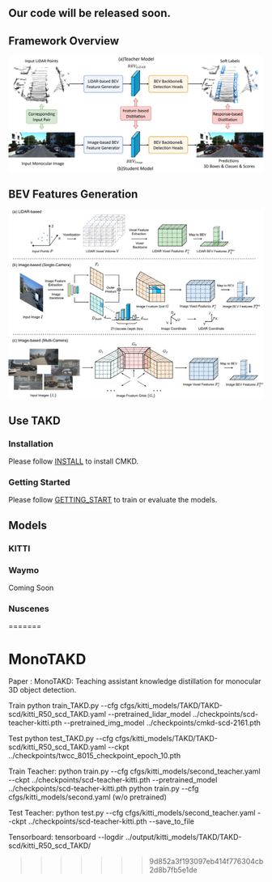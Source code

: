 ## Our code will be released soon.

## Framework Overview
![image](/docs/framework.png)

## BEV Features Generation
![image](/docs/BEV%20generation.png)

## Use TAKD

### Installation

Please follow [INSTALL](docs/INSTALL.md) to install CMKD.

### Getting Started

Please follow [GETTING_START](docs/GETTING_STARTED.md) to train or evaluate the models.

## Models

### KITTI
<!-- 
|   | Teacher Model|  Car Easy@R40|	Car Moderate@R40	|Car Hard@R40	 | Model | Teacher Model |
|---|:---:|:---:|:---:|:---:|:---:|:---:|
| [CMKD-R50 (kitti train + eigen clean)](tools/cfgs/kitti_models/CMKD/CMKD-scd/cmkd_kitti_eigen_R50_scd_V2.yaml)| [SECOND](tools/cfgs/kitti_models/CMKD/CMKD-scd/second_teacher.yaml) |  33.36  | 21.61  | 17.97  |  [model](https://drive.google.com/file/d/1A9rdGUdLkqOWVt8IbZfF1s0FHotQUIK_/view?usp=share_link)   | [model](https://drive.google.com/file/d/1SYbReQHNjOsWQ-zxM6mn3dq9Iyi98wAg/view?usp=share_link) |
| [CMKD-R50 (kitti train)](tools/cfgs/kitti_models/CMKD/CMKD-scd/cmkd_kitti_R50_scd_V2.yaml)|[SECOND](tools/cfgs/kitti_models/CMKD/CMKD-scd/second_teacher.yaml)|  24.02  | 15.80  | 13.22  |  [model](https://drive.google.com/file/d/1weEb8DkAHKNa4HPgzM_Pbc7FLr-Yiuii/view?usp=share_link)  | [model](https://drive.google.com/file/d/1SYbReQHNjOsWQ-zxM6mn3dq9Iyi98wAg/view?usp=share_link) |
| [CMKD-R50 (kitti train + eigen clean)](tools/cfgs/kitti_models/CMKD/CMKD-ctp/cmkd_kitti_eigen_R50_ctp_V2.yaml)|[CenterPoint](tools/cfgs/kitti_models/CMKD/CMKD-ctp/centerpoint_teacher.yaml)|  29.78  | 21.17  | 18.41  |  [model](https://drive.google.com/file/d/1fhXf5UZ0fat9ihdApCTuAVUE8ozttNej/view?usp=share_link)  |[model](https://drive.google.com/file/d/1Oqmnl6Kctg5BRKHEgtAw7ef9Lw3eyPky/view?usp=share_link)|
| [CMKD-R50 (kitti train)](tools/cfgs/kitti_models/CMKD/CMKD-ctp/cmkd_kitti_R50_ctp_V2.yaml)|[CenterPoint](tools/cfgs/kitti_models/CMKD/CMKD-ctp/centerpoint_teacher.yaml)|  22.56  | 16.02  | 13.52  |  [model](https://drive.google.com/file/d/1tuZdy_S4EYeGaH8Mu5nDMOTu8b1PpfG6/view?usp=share_link)  |[model](https://drive.google.com/file/d/1Oqmnl6Kctg5BRKHEgtAw7ef9Lw3eyPky/view?usp=share_link)|
| [CMKD-R50 (kitti train + eigen clean)](tools/cfgs/kitti_models/CMKD/CMKD-pp/cmkd_kitti_eigen_R50_pp_V2.yaml)    |[PointPillar](tools/cfgs/kitti_models/CMKD/CMKD-pp/pointpillar_teacher.yaml)|  32.25  | 21.47  | 18.21  |  [model](https://drive.google.com/file/d/1yX70t4pyTTaJr0X9lzivp0JEwB4uwOTz/view?usp=share_link)  | [model](https://drive.google.com/file/d/1JvpBqNCcJjfASs86q7Qp3772eaJU3wnL/view?usp=share_link)|
| [CMKD-R50 (kitti train)](tools/cfgs/kitti_models/CMKD/CMKD-pp/cmkd_kitti_R50_pp_V2.yaml)|[PointPillar](tools/cfgs/kitti_models/CMKD/CMKD-pp/pointpillar_teacher.yaml)|  23.84  | 16.44 | 13.58  | [model](https://drive.google.com/file/d/1tHTLoBi2m5OqpTVM9biY4ExOZ40PfTIB/view?usp=share_link)  |[model](https://drive.google.com/file/d/1JvpBqNCcJjfASs86q7Qp3772eaJU3wnL/view?usp=share_link)|
 -->


### Waymo
Coming Soon
                  

### Nuscenes
<!-- |   |  mAP |	NDS |Model | 
|---|:---:|:---:|:---:|
| BEVDet-R50|  30.7  | 38.2  | - |
| BEVDet-R50 + CMKD|  34.7  | 42.6  | - |
 -->




=======
# MonoTAKD
Paper : MonoTAKD: Teaching assistant knowledge distillation for monocular 3D object detection.

Train
python train_TAKD.py --cfg cfgs/kitti_models/TAKD/TAKD-scd/kitti_R50_scd_TAKD.yaml --pretrained_lidar_model ../checkpoints/scd-teacher-kitti.pth --pretrained_img_model ../checkpoints/cmkd-scd-2161.pth

Test
python test_TAKD.py --cfg cfgs/kitti_models/TAKD/TAKD-scd/kitti_R50_scd_TAKD.yaml --ckpt ../checkpoints/twcc_8015_checkpoint_epoch_10.pth

Train Teacher:
python train.py --cfg cfgs/kitti_models/second_teacher.yaml --ckpt ../checkpoints/scd-teacher-kitti.pth --pretrained_model ../checkpoints/scd-teacher-kitti.pth 
python train.py --cfg cfgs/kitti_models/second.yaml  (w/o pretrained)

Test Teacher:
python test.py --cfg cfgs/kitti_models/second_teacher.yaml --ckpt ../checkpoints/scd-teacher-kitti.pth --save_to_file

Tensorboard:
tensorboard --logdir ../output/kitti_models/TAKD/TAKD-scd/kitti_R50_scd_TAKD/
>>>>>>> 9d852a3f193097eb414f776304cb2d8b7fb5e1de
